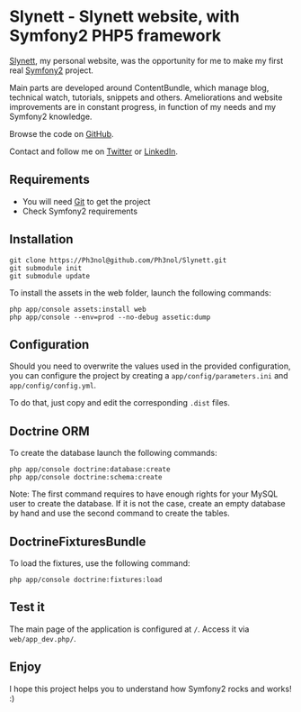Slynett - Slynett website, with Symfony2 PHP5 framework
=====================================

[Slynett](http://www.slynett.com), my personal website, was the opportunity for me to make my first real [Symfony2](http://www.symfony.com) project.

Main parts are developed around ContentBundle, which manage blog, technical watch, tutorials, snippets and others.
Ameliorations and website improvements are in constant progress, in function of my needs and my Symfony2 knowledge.

Browse the code on [GitHub](https://github.com/Ph3nol/Slynett).

Contact and follow me on [Twitter](http://twitter.com/Ph3nol) or [LinkedIn](http://fr.linkedin.com/in/cedricdugat).

Requirements
------------

* You will need [Git](http://git-scm.com/download) to get the project
* Check Symfony2 requirements

Installation
------------

    git clone https://Ph3nol@github.com/Ph3nol/Slynett.git
    git submodule init
    git submodule update

To install the assets in the web folder, launch the following commands:

    php app/console assets:install web
    php app/console --env=prod --no-debug assetic:dump

Configuration
-------------

Should you need to overwrite the values used in the provided configuration,
you can configure the project by creating a `app/config/parameters.ini`
and `app/config/config.yml`.

To do that, just copy and edit the corresponding `.dist` files.

Doctrine ORM
------------

To create the database launch the following commands:

    php app/console doctrine:database:create
    php app/console doctrine:schema:create

Note:
    The first command requires to have enough rights for your MySQL user
    to create the database. If it is not the case, create an empty database
    by hand and use the second command to create the tables.

DoctrineFixturesBundle
----------------------

To load the fixtures, use the following command:

    php app/console doctrine:fixtures:load

Test it
-------

The main page of the application is configured at `/`. Access it via `web/app_dev.php/`.

Enjoy
------------------

I hope this project helps you to understand how Symfony2 rocks and works! :)
